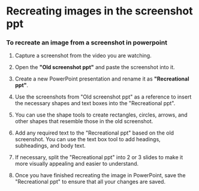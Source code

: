 # Recreating images in the screenshot ppt
### To recreate an image from a screenshot in powerpoint
1.  Capture a screenshot from the video you are watching.

2.  Open the **"Old screenshot ppt"** and paste the screenshot into it.

3.  Create a new PowerPoint presentation and rename it as **"Recreational ppt"**.
    
4.  Use the screenshots from "Old screenshot ppt"  as a reference to insert the necessary shapes and text boxes into the "Recreational ppt".
    
5.  You can use the shape tools to create rectangles, circles, arrows, and other shapes that resemble those in the old screenshot.
    
6.  Add any required text to the "Recreational ppt" based on the old screenshot. You can use the text box tool to add headings, subheadings, and body text.
    
7.  If necessary, split the "Recreational ppt" into 2 or 3 slides to make it more visually appealing and easier to understand.
    
8.  Once you have finished recreating the image in PowerPoint, save the "Recreational ppt" to ensure that all your changes are saved.
